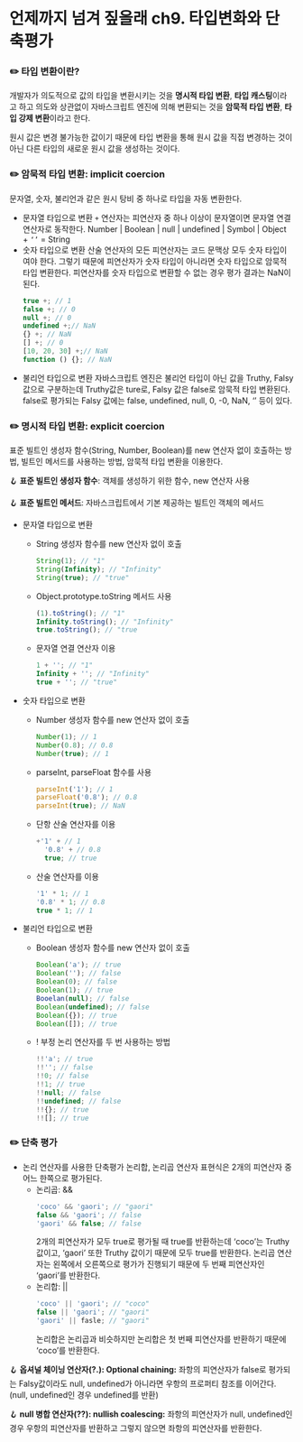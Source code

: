 # 언제까지 넘겨 짚을래 ch9. 타입변화와 단축평가

### ✏️ 타입 변환이란?

개발자가 의도적으로 값의 타입을 변환시키는 것을 **명시적 타입 변환**, **타입 캐스팅**이라고 하고 의도와 상관없이 자바스크립트 엔진에 의해 변환되는 것을 **암묵적 타입 변환**, **타입 강제 변환**이라고 한다.

원시 값은 변경 불가능한 값이기 때문에 타입 변환을 통해 원시 값을 직접 변경하는 것이 아닌 다른 타입의 새로운 원시 값을 생성하는 것이다.

### ✏️ 암묵적 타입 변환: implicit coercion

문자열, 숫자, 불리언과 같은 원시 탕비 중 하나로 타입을 자동 변환한다.

- 문자열 타입으로 변환
  `+` 연산자는 피연산자 중 하나 이상이 문자열이면 문자열 연결 연산자로 동작한다.
  Number | Boolean | null | undefined | Symbol | Object + `‘’` = String
- 숫자 타입으로 변환
  산술 연산자의 모든 피연산자는 코드 문맥상 모두 숫자 타입이여야 한다. 그렇기 때문에 피연산자가 숫자 타입이 아니라면 숫자 타입으로 암묵적 타입 변환한다. 피연산자를 숫자 타입으로 변환할 수 없는 경우 평가 결과는 NaN이 된다.
  ```jsx
  true +; // 1
  false +; // 0
  null +; // 0
  undefined +;// NaN
  {} +; // NaN
  [] +; // 0
  [10, 20, 30] +;// NaN
  function () {}; // NaN
  ```
- 불리언 타입으로 변환
  자바스크립트 엔진은 불리언 타입이 아닌 값을 Truthy, Falsy값으로 구분하는데 Truthy값은 ture로, Falsy 값은 false로 암묵적 타입 변환된다.
  false로 평가되는 Falsy 값에는 false, undefined, null, 0, -0, NaN, ‘’ 등이 있다.

### ✏️ 명시적 타입 변환: explicit coercion

표준 빌트인 생성자 함수(String, Number, Boolean)를 new 연산자 없이 호출하는 방법, 빌트인 메서드를 사용하는 방법, 암묵적 타입 변환을 이용한다.

🪝 **표준 빌트인 생성자 함수**: 객체를 생성하기 위한 함수, new 연산자 사용

🪝 **표준 빌트인 메서드**: 자바스크립트에서 기본 제공하는 빌트인 객체의 메서드

- 문자열 타입으로 변환
  - String 생성자 함수를 new 연산자 없이 호출
    ```jsx
    String(1); // "1"
    String(Infinity); // "Infinity"
    String(true); // "true"
    ```
  - Object.prototype.toString 메서드 사용
    ```jsx
    (1).toString(); // "1"
    Infinity.toString(); // "Infinity"
    true.toString(); // "true
    ```
  - 문자열 연결 연산자 이용
    ```jsx
    1 + ''; // "1"
    Infinity + ''; // "Infinity"
    true + ''; // "true"
    ```
- 숫자 타입으로 변환

  - Number 생성자 함수를 new 연산자 없이 호출
    ```jsx
    Number(1); // 1
    Number(0.8); // 0.8
    Number(true); // 1
    ```
  - parseInt, parseFloat 함수를 사용
    ```jsx
    parseInt('1'); // 1
    parseFloat('0.8'); // 0.8
    parseInt(true); // NaN
    ```
  - 단항 산술 연산자를 이용

    ```jsx
    +'1' + // 1
      '0.8' + // 0.8
      true; // true
    ```

  - 산술 연산자를 이용

    ```jsx
    '1' * 1; // 1
    '0.8' * 1; // 0.8
    true * 1; // 1
    ```

- 불리언 타입으로 변환
  - Boolean 생성자 함수를 new 연산자 없이 호출
    ```jsx
    Boolean('a'); // true
    Boolean(''); // false
    Boolean(0); // false
    Boolean(1); // true
    Booelan(null); // false
    Boolean(undefined); // false
    Boolean({}); // true
    Boolean([]); // true
    ```
  - ! 부정 논리 연산자를 두 번 사용하는 방법
    ```jsx
    !!'a'; // true
    !!''; // false
    !!0; // false
    !!1; // true
    !!null; // false
    !!undefined; // false
    !!{}; // true
    !![]; // true
    ```

### ✏️ 단축 평가

- 논리 연산자를 사용한 단축평가
  논리합, 논리곱 연산자 표현식은 2개의 피연산자 중 어느 한쪽으로 평가된다.
  - 논리곱: &&
    ```jsx
    'coco' && 'gaori'; // "gaori"
    false && 'gaori'; // false
    'gaori' && false; // false
    ```
    2개의 피연산자가 모두 true로 평가될 때 true를 반환하는데 ‘coco’는 Truthy 값이고, ‘gaori’ 또한 Truthy 값이기 때문에 모두 true를 반환한다. 논리곱 연산자는 왼쪽에서 오른쪽으로 평가가 진행되기 때문에 두 번째 피연산자인 ‘gaori’를 반환한다.
  - 논리합: ||
    ```jsx
    'coco' || 'gaori'; // "coco"
    false || 'gaori'; // "gaori"
    'gaori' || fasle; // "gaori"
    ```
    논리합은 논리곱과 비슷하지만 논리합은 첫 번째 피연산자를 반환하기 때문에 ‘coco’를 반환한다.

🪝 **옵셔널 체이닝 연산자(?.): Optional chaining:** 좌항의 피연산자가 false로 평가되는 Falsy값이라도 null, undefined가 아니라면 우항의 프로퍼티 참조를 이어간다. (null, undefined인 경우 undefined를 반환)

🪝 **null 병합 연산자(??): nullish coalescing:** 좌항의 피연산자가 null, undefined인 경우 우항의 피연산자를 반환하고 그렇지 않으면 좌항의 피연산자를 반환한다.
